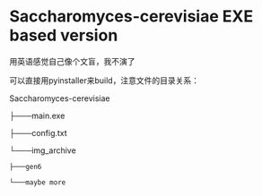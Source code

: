 # Saccharomyces-cerevisiae EXE based version
用英语感觉自己像个文盲，我不演了

可以直接用pyinstaller来build，注意文件的目录关系：

Saccharomyces-cerevisiae

├───main.exe

├───config.txt

└───img_archive

    ├───gen6
    
    └───maybe more
